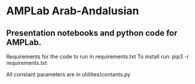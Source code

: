 # AMPLab Arab-Andalusian

## Presentation notebooks and python code for AMPLab.

Requirements for the code to run in requirements.txt
To install run: pip3 -r requirements.txt

All constant parameters are in utilities/contants.py